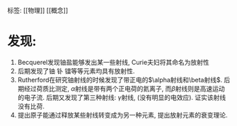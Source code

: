 标签: [[物理]] [[概念]] 

# 发现: 
1. Becquerel发现铀盐能够发出某一些射线, Curie夫妇将其命名为放射性
2. 后期发现了铀 钋 镭等等元素均具有放射性. 
3. Rutherford在研究铀射线的时候发现了带正电的$\alpha射线和\beta射线$. 后期经过荷质比测定, $\alpha$射线是带有两个正电荷的氦离子, 而$\beta$射线则是高速运动的电子流. 后期又发现了第三种射线: $\gamma$射线, (没有明显的电效应). 证实该射线没有比荷. 
4. 提出原子能通过释放某些射线转变成为另一种元素, 提出放射元素的衰变理论. 